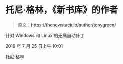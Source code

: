 # 托尼·格林，《新书库》的作者

> 原文：<https://thenewstack.io/author/tonygreen/>

针对 Windows 和 Linux 的无痛自动补丁

2019 年 7 月 25 日上午 10:01

托尼·格林